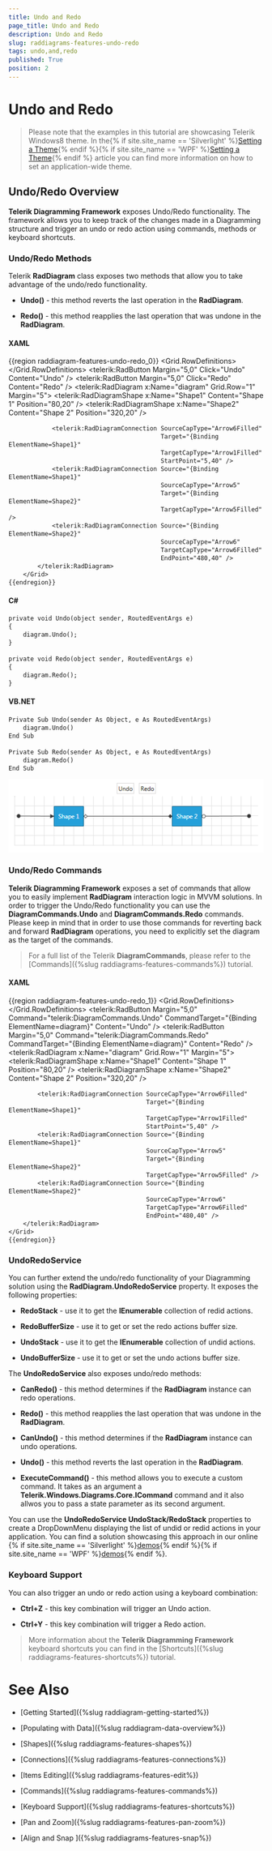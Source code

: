 ```yaml
---
title: Undo and Redo
page_title: Undo and Redo
description: Undo and Redo
slug: raddiagrams-features-undo-redo
tags: undo,and,redo
published: True
position: 2
---
```


# Undo and Redo



>Please note that the examples in this tutorial are showcasing Telerik Windows8 theme. In the{% if site.site_name == 'Silverlight' %}[Setting a Theme](http://www.telerik.com/help/silverlight/common-styling-apperance-setting-theme.html#Setting_Application-Wide_Built-In_Theme_in_the_Code-Behind){% endif %}{% if site.site_name == 'WPF' %}[Setting a Theme](http://www.telerik.com/help/wpf/common-styling-apperance-setting-theme-wpf.html#Setting_Application-Wide_Built-In_Theme_in_the_Code-Behind){% endif %} article you can find more information on how to set an application-wide theme.
		

## Undo/Redo Overview

__Telerik Diagramming Framework__ exposes Undo/Redo functionality. The framework allows you to keep track of the changes made in a Diagramming structure and trigger an undo or redo action using commands, methods or keyboard shortcuts.
		

### Undo/Redo Methods

Telerik __RadDiagram__ class exposes two methods that allow you to take advantage of the undo/redo functionality.
			

* __Undo()__ - this method reverts the last operation in the __RadDiagram__.

* __Redo()__ - this method reapplies the last operation that was undone in the __RadDiagram__.
				  

#### __XAML__

{{region raddiagram-features-undo-redo_0}}
	    <Grid>
	        <Grid.RowDefinitions>
	            <RowDefinition Height="Auto" />
	            <RowDefinition Height="*" />
	        </Grid.RowDefinitions>
	        <StackPanel HorizontalAlignment="Center" Orientation="Horizontal">
	            <telerik:RadButton Margin="5,0"
	                               Click="Undo"
	                               Content="Undo" />
	            <telerik:RadButton Margin="5,0"
	                               Click="Redo"
	                               Content="Redo" />
	        </StackPanel>
	        <telerik:RadDiagram x:Name="diagram"
	                            Grid.Row="1"
	                            Margin="5">
	            <telerik:RadDiagramShape x:Name="Shape1"
	                                     Content="Shape 1"
	                                     Position="80,20" />
	            <telerik:RadDiagramShape x:Name="Shape2"
	                                     Content="Shape 2"
	                                     Position="320,20" />
	
	            <telerik:RadDiagramConnection SourceCapType="Arrow6Filled"
	                                          Target="{Binding ElementName=Shape1}"
	                                          TargetCapType="Arrow1Filled"
	                                          StartPoint="5,40" />
	            <telerik:RadDiagramConnection Source="{Binding ElementName=Shape1}"
	                                          SourceCapType="Arrow5"
	                                          Target="{Binding ElementName=Shape2}"
	                                          TargetCapType="Arrow5Filled" />
	            <telerik:RadDiagramConnection Source="{Binding ElementName=Shape2}"
	                                          SourceCapType="Arrow6"
	                                          TargetCapType="Arrow6Filled"
	                                          EndPoint="480,40" />
	        </telerik:RadDiagram>
	    </Grid>
	{{endregion}}


#### __C#__
	
    private void Undo(object sender, RoutedEventArgs e)
    {
        diagram.Undo();
    }

    private void Redo(object sender, RoutedEventArgs e)
    {
        diagram.Redo();
    }				  


#### __VB.NET__
	
    Private Sub Undo(sender As Object, e As RoutedEventArgs)
        diagram.Undo()
    End Sub

    Private Sub Redo(sender As Object, e As RoutedEventArgs)
        diagram.Redo()
    End Sub				

![Rad Diagram Features Undo Redo Methods](images/RadDiagram_Features_UndoRedo_Methods.png)

### Undo/Redo Commands

__Telerik Diagramming Framework__ exposes a set of commands that allow you to easily implement  __RadDiagram__ interaction logic in MVVM solutions. In order to trigger the Undo/Redo functionality you can use the __DiagramCommands.Undo__ and __DiagramCommands.Redo__ commands. Please keep in mind that in order to use those commands for reverting back and forward __RadDiagram__ operations, you need to explicitly set the diagram as the target of the commands.
			

>For a full list of the Telerik __DiagramCommands__, please refer to the [Commands]({%slug raddiagrams-features-commands%}) tutorial.
			  

#### __XAML__

{{region raddiagram-features-undo-redo_1}}
    <Grid Margin="20">
        <Grid.RowDefinitions>
            <RowDefinition Height="Auto" />
            <RowDefinition Height="*" />
        </Grid.RowDefinitions>
        <StackPanel HorizontalAlignment="Center" Orientation="Horizontal">
            <telerik:RadButton Margin="5,0"
                               Command="telerik:DiagramCommands.Undo"
                               CommandTarget="{Binding ElementName=diagram}"
                               Content="Undo" />
            <telerik:RadButton Margin="5,0"
                               Command="telerik:DiagramCommands.Redo"
                               CommandTarget="{Binding ElementName=diagram}"
                               Content="Redo" />
        </StackPanel>
        <telerik:RadDiagram x:Name="diagram"
                            Grid.Row="1"
                            Margin="5">
            <telerik:RadDiagramShape x:Name="Shape1"
                                     Content="Shape 1"
                                     Position="80,20" />
            <telerik:RadDiagramShape x:Name="Shape2"
                                     Content="Shape 2"
                                     Position="320,20" />

            <telerik:RadDiagramConnection SourceCapType="Arrow6Filled"
                                          Target="{Binding ElementName=Shape1}"
                                          TargetCapType="Arrow1Filled"
                                          StartPoint="5,40" />
            <telerik:RadDiagramConnection Source="{Binding ElementName=Shape1}"
                                          SourceCapType="Arrow5"
                                          Target="{Binding ElementName=Shape2}"
                                          TargetCapType="Arrow5Filled" />
            <telerik:RadDiagramConnection Source="{Binding ElementName=Shape2}"
                                          SourceCapType="Arrow6"
                                          TargetCapType="Arrow6Filled"
                                          EndPoint="480,40" />
        </telerik:RadDiagram>
    </Grid>
	{{endregion}}



### UndoRedoService

You can further extend the undo/redo functionality of your Diagramming solution using the __RadDiagram.UndoRedoService__ property. It exposes the following properties:
			

* __RedoStack__ - use it to get the __IEnumerable__ collection of redid actions.
				

* __RedoBufferSize__ - use it to get or set the redo actions buffer size.
				

* __UndoStack__ - use it to get the __IEnumerable__ collection of undid actions.
				

* __UndoBufferSize__ - use it to get or set the undo actions buffer size.
				

The __UndoRedoService__ also exposes undo/redo methods:
			

* __CanRedo()__ - this method determines if the __RadDiagram__ instance can redo operations.
				

* __Redo()__ - this method reapplies the last operation that was undone in the __RadDiagram__.
				

* __CanUndo()__ - this method determines if the __RadDiagram__ instance can undo operations.
				

* __Undo()__ - this method reverts the last operation in the __RadDiagram__.
				

* __ExecuteCommand()__ - this method allows you to execute a custom command. It takes as an argument a __Telerik.Windows.Diagrams.Core.ICommand__ command and it also allwos you to pass a state parameter as its second argument.
				

You can use the __UndoRedoService UndoStack/RedoStack__ properties to create a DropDownMenu displaying the list of undid or redid actions in your application. You can find a solution showcasing this approach in our online {% if site.site_name == 'Silverlight' %}[demos](http://demos.telerik.com/silverlight/#Diagrams/FirstLook){% endif %}{% if site.site_name == 'WPF' %}[demos](http://demos.telerik.com/wpf/#Diagrams/FirstLook){% endif %}.
			

### Keyboard Support

You can also trigger an undo or redo action using a keyboard combination:

* __Ctrl+Z__ - this key combination will trigger an Undo action.
				

* __Ctrl+Y__ - this key combination will trigger a Redo action.
				

>More information about the __Telerik Diagramming Framework__ keyboard shortcuts you can find in the [Shortcuts]({%slug raddiagrams-features-shortcuts%}) tutorial.
			  

# See Also

 * [Getting Started]({%slug raddiagram-getting-started%})

 * [Populating with Data]({%slug raddiagram-data-overview%})

 * [Shapes]({%slug raddiagrams-features-shapes%})

 * [Connections]({%slug raddiagrams-features-connections%})

 * [Items Editing]({%slug raddiagrams-features-edit%})

 * [Commands]({%slug raddiagrams-features-commands%})

 * [Keyboard Support]({%slug raddiagrams-features-shortcuts%})

 * [Pan and Zoom]({%slug raddiagrams-features-pan-zoom%})

 * [Align and Snap ]({%slug raddiagrams-features-snap%})
